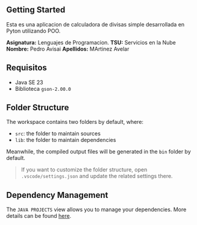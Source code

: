 ## Getting Started

Esta es una aplicacion de calculadora de divisas simple desarrollada en Pyton utilizando POO. 

**Asignatura:** Lenguajes de Programacion.
**TSU:** Servicios en la Nube
**Nombre:** Pedro Avisai
**Apellidos:** MArtinez Avelar

## Requisitos

- Java SE 23
- Biblioteca `gson-2.00.0`

## Folder Structure

The workspace contains two folders by default, where:

- `src`: the folder to maintain sources
- `lib`: the folder to maintain dependencies

Meanwhile, the compiled output files will be generated in the `bin` folder by default.

> If you want to customize the folder structure, open `.vscode/settings.json` and update the related settings there.

## Dependency Management

The `JAVA PROJECTS` view allows you to manage your dependencies. More details can be found [here](https://github.com/microsoft/vscode-java-dependency#manage-dependencies).
